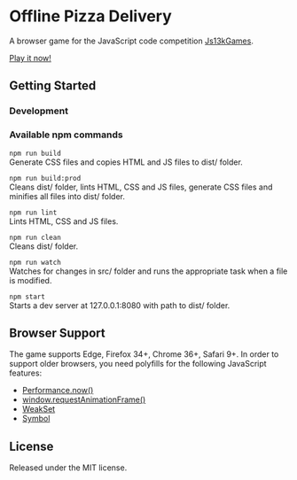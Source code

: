 # Offline Pizza Delivery
A browser game for the JavaScript code competition [Js13kGames](https://js13kgames.com/).

[Play it now!]()

## Getting Started

### Development

### Available npm commands
`npm run build`  
Generate CSS files and copies HTML and JS files to dist/ folder.

`npm run build:prod`  
Cleans dist/ folder, lints HTML, CSS and JS files, generate CSS files and minifies all files into
dist/ folder.

`npm run lint`  
Lints HTML, CSS and JS files.

`npm run clean`  
Cleans dist/ folder.

`npm run watch`  
Watches for changes in src/ folder and runs the appropriate task when a file is modified.

`npm start`  
Starts a dev server at 127.0.0.1:8080 with path to dist/ folder.

## Browser Support
The game supports Edge, Firefox 34+, Chrome 36+, Safari 9+.
In order to support older browsers, you need polyfills for the following JavaScript features:

- [Performance.now()](https://developer.mozilla.org/en-US/docs/Web/API/Performance/now)
- [window.requestAnimationFrame()](https://developer.mozilla.org/en-US/docs/Web/API/window/requestAnimationFrame)
- [WeakSet](https://developer.mozilla.org/en-US/docs/Web/JavaScript/Reference/Global_Objects/WeakSet)
- [Symbol](https://developer.mozilla.org/en-US/docs/Web/JavaScript/Reference/Global_Objects/Symbol)

## License
Released under the MIT license.
